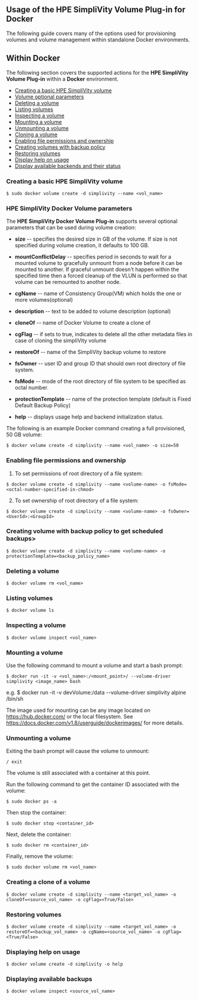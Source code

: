 ## Usage of the HPE SimpliVity Volume Plug-in for Docker

The following guide covers many of the options used for provisioning volumes and volume management within standalone Docker environments.

## Within Docker<a name="docker_usage"></a>
The following section covers the supported actions for the **HPE SimpliVity Volume Plug-in** within a **Docker** environment.

  * [Creating a basic HPE SimpliVity volume](#basic)
  * [Volume optional parameters](#options)
  * [Deleting a volume](#delete)
  * [Listing volumes](#list)
  * [Inspecting a volume](#inspect)
  * [Mounting a volume](#mount)
  * [Unmounting a volume](#unmount)
  * [Cloning a volume](#clone)
  * [Enabling file permissions and ownership](#file-permission-owner)
  * [Creating volumes with backup policy](#create-volume-via-backup-policys)
  * [Restoring volumes](#restore-vol)
  * [Display help on usage](#usage-help)
  * [Display available backends and their status](#available-backups)

### Creating a basic HPE SimpliVity volume<a name="basic"></a>
```
$ sudo docker volume create -d simplivity --name <vol_name>
```

### HPE SimpliVity Docker Volume parameters<a name="options"></a>
The **HPE SimpliVity Docker Volume Plug-in** supports several optional parameters that can be used during volume creation:

- **size** -- specifies the desired size in GB of the volume. If size is not specified during volume creation, it defaults to 100 GB.

- **mountConflictDelay** -- specifies period in seconds to wait for a mounted volume to gracefully unmount from a node before it can be mounted to another. If graceful unmount doesn't happen within the specified time then a forced cleanup of the VLUN is performed so that volume can be remounted to another node.

- **cgName** -- name of Consistency Group(VM) which holds the one or more volumes(optional)

- **description** -- text to be added to volume description (optional)

- **cloneOf** -- name of Docker Volume to create a clone of

- **cgFlag** -- if sets to true, indicates to delete all the other metadata files in case of cloning the simpliVity volume

- **restoreOf** -- name of the SimpliVity backup volume to restore

- **fsOwner** -- user ID and group ID that should own root directory of file system.

- **fsMode** -- mode of the root directory of file system to be specified as octal number. 

- **protectionTemplate** -- name of the protection template (default is Fixed Default Backup Policy)

- **help** -- displays usage help and backend initialization status.

The following is an example Docker command creating a full provisioned, 50 GB volume:
```
$ docker volume create -d simplivity --name <vol_name> -o size=50
```

### Enabling file permissions and ownership<a name="file-permission-owner"></a>
1. To set permissions of root directory of a file system:
```
$ docker volume create -d simplivity --name <volume-name> -o fsMode=<octal-number-specified-in-chmod>
```

2. To set ownership of root directory of a file system:
```
$ docker volume create -d simplivity --name <volume-name> -o fsOwner=<UserId>:<GroupId>
```

### Creating volume with backup policy to get scheduled backups><a name="create-volume-via-backup-policy"></a>
```
$ docker volume create -d simplivity --name <volume-name> -o protectionTemplate=<backup_policy_name>
```

### Deleting a volume<a name="delete"></a>
```
$ docker volume rm <vol_name>
```

### Listing volumes<a name="list"></a>
```
$ docker volume ls
```

### Inspecting a volume<a name="inspect"></a>
```
$ docker volume inspect <vol_name>
```

### Mounting a volume<a name="mount"></a>
Use the following command to mount a volume and start a bash prompt:
```
$ docker run -it -v <vol_name>:/<mount_point>/ --volume-driver simplivity <image_name> bash
```

e.g. $ docker run -it -v devVolume:/data --volume-driver simplivity alpine /bin/sh

The image used for mounting can be any image located on https://hub.docker.com/ or
the local filesystem. See https://docs.docker.com/v1.8/userguide/dockerimages/
for more details.

### Unmounting a volume<a name="unmount"></a>
Exiting the bash prompt will cause the volume to unmount:
```
/ exit
```

The volume is still associated with a container at this point.

Run the following command to get the container ID associated with the volume:
```
$ sudo docker ps -a
```

Then stop the container:
```
$ sudo docker stop <container_id>
```

Next, delete the container:
```
$ sudo docker rm <container_id>
```

Finally, remove the volume:
```
$ sudo docker volume rm <vol_name>
```

### Creating a clone of a volume <a name="clone"></a>
```
$ docker volume create -d simplivity --name <target_vol_name> -o cloneOf=<source_vol_name> -o cgFlag=<True/False>
```

### Restoring volumes <a name="restore-vol"></a>
```
$ docker volume create -d simplivity --name <target_vol_name> -o restoreOf=<backup_vol_name> -o cgName=<source_vol_name> -o cgFlag=<True/False>
```

### Displaying help on usage <a name="usage-help"></a>
```
$ docker volume create -d simplivity -o help
```

### Displaying available backups <a name="available-backups"></a>
```
$ docker volume inspect <source_vol_name>
```
